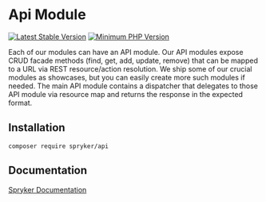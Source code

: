 # Api Module
[![Latest Stable Version](https://poser.pugx.org/spryker/api/v/stable.svg)](https://packagist.org/packages/spryker/api)
[![Minimum PHP Version](https://img.shields.io/badge/php-%3E%3D%208.3-8892BF.svg)](https://php.net/)

Each of our modules can have an API module. Our API modules expose CRUD facade methods (find, get, add, update, remove) that can be mapped to a URL via REST resource/action resolution. We ship some of our crucial modules as showcases, but you can easily create more such modules if needed. The main API module contains a dispatcher that delegates to those API module via resource map and returns the response in the expected format.

## Installation

```
composer require spryker/api
```

## Documentation

[Spryker Documentation](https://docs.spryker.com)
